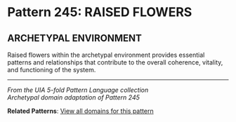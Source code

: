 # Pattern 245: RAISED FLOWERS

## ARCHETYPAL ENVIRONMENT

Raised flowers within the archetypal environment provides essential patterns and relationships that contribute to the overall coherence, vitality, and functioning of the system.

---

*From the UIA 5-fold Pattern Language collection*  
*Archetypal domain adaptation of Pattern 245*

**Related Patterns**: [View all domains for this pattern](../../UIA/md/T245%20RAISED%20FLOWERS.md)
